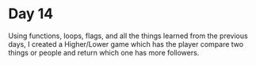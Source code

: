 # Day 14

Using functions, loops, flags, and all the things learned from the previous days, I created a Higher/Lower game which has the player compare two things or people and return which one has more followers.
